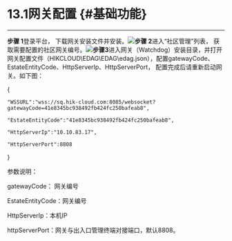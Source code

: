 # 13.1网关配置 {#基础功能}

---

**步骤 1**登录平台， 下载网关安装文件并安装。![](https://pbsq.hik-cloud.com/static/help/assets/wang-guan-xia-zai.jpg)**步骤 2**进入“社区管理”列表， 获取需要配置的社区网关编号。![](https://pbsq.hik-cloud.com/static/help/assets/wang-guan-bian-hao.jpg)**步骤3**进入网关（Watchdog）安装目录，并打开网关配置文件（HIKCLOUD\EDAG\EDAG\edag.json），配置gatewayCode、EstateEntityCode、HttpServerIp、HttpServerPort， 配置完成后请重新启动网关。如下图：

{

```
"WSSURL":"wss://sq.hik-cloud.com:8085/websocket?gatewayCode=41e8345bc938492fb424fc250bafeab8", 

"EstateEntityCode":"41e8345bc938492fb424fc250bafeab8",

"HttpServerIp":"10.10.83.17",

"HttpServerPort":8808
```

}

参数说明：

gatewayCode： 网关编号

EstateEntityCode：网关编号

HttpServerIp：本机IP

httpServerPort：网关与出入口管理终端对接端口，默认8808。

